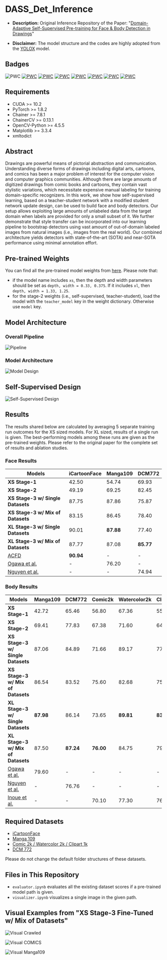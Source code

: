 # DASS_Det_Inference

- **Description:** Original Inference Repository of the Paper: "[Domain-Adaptive Self-Supervised Pre-training for Face &amp; Body Detection in Drawings](https://arxiv.org/abs/2211.10641)"

- **Disclaimer:** The model structure and the codes are highly adopted from the [YOLOX](https://github.com/Megvii-BaseDetection/YOLOX) model.

## Badges

![PWC](https://img.shields.io/endpoint.svg?url=https://paperswithcode.com/badge/domain-adaptive-self-supervised-pre-training/face-detection-on-icartoonface) [![PWC](https://img.shields.io/endpoint.svg?url=https://paperswithcode.com/badge/domain-adaptive-self-supervised-pre-training/face-detection-on-manga109)](https://paperswithcode.com/sota/face-detection-on-manga109?p=domain-adaptive-self-supervised-pre-training) [![PWC](https://img.shields.io/endpoint.svg?url=https://paperswithcode.com/badge/domain-adaptive-self-supervised-pre-training/face-detection-on-dcm)](https://paperswithcode.com/sota/face-detection-on-dcm?p=domain-adaptive-self-supervised-pre-training) [![PWC](https://img.shields.io/endpoint.svg?url=https://paperswithcode.com/badge/domain-adaptive-self-supervised-pre-training/body-detection-on-manga109)](https://paperswithcode.com/sota/body-detection-on-manga109?p=domain-adaptive-self-supervised-pre-training) [![PWC](https://img.shields.io/endpoint.svg?url=https://paperswithcode.com/badge/domain-adaptive-self-supervised-pre-training/body-detection-on-dcm)](https://paperswithcode.com/sota/body-detection-on-dcm?p=domain-adaptive-self-supervised-pre-training) [![PWC](https://img.shields.io/endpoint.svg?url=https://paperswithcode.com/badge/domain-adaptive-self-supervised-pre-training/weakly-supervised-object-detection-on-comic2k)](https://paperswithcode.com/sota/weakly-supervised-object-detection-on-comic2k?p=domain-adaptive-self-supervised-pre-training) [![PWC](https://img.shields.io/endpoint.svg?url=https://paperswithcode.com/badge/domain-adaptive-self-supervised-pre-training/weakly-supervised-object-detection-on-1)](https://paperswithcode.com/sota/weakly-supervised-object-detection-on-1?p=domain-adaptive-self-supervised-pre-training) [![PWC](https://img.shields.io/endpoint.svg?url=https://paperswithcode.com/badge/domain-adaptive-self-supervised-pre-training/weakly-supervised-object-detection-on-2)](https://paperswithcode.com/sota/weakly-supervised-object-detection-on-2?p=domain-adaptive-self-supervised-pre-training)

## Requirements

- CUDA >= 10.2
- PyTorch >= 1.8.2
- Chainer >= 7.8.1
- ChainerCV >= 0.13.1
- OpenCV-Python >= 4.5.5
- Matplotlib >= 3.3.4
- xmltodict

## Abstract

Drawings are powerful means of pictorial abstraction and communication. Understanding diverse forms of drawings including digital arts, cartoons, and comics has been a major problem of interest for the computer vision and computer graphics communities. Although there are large amounts of digitized drawings from comic books and cartoons, they contain vast stylistic variations, which necessitate expensive manual labeling for training domain-specific recognizers. In this work, we show how self-supervised learning, based on a teacher-student network with a modified student network update design, can be used to build face and body detectors. Our setup allows exploiting large amounts of unlabeled data from the target domain when labels are provided for only a small subset of it. We further demonstrate that style transfer can be incorporated into our learning pipeline to bootstrap detectors using vast amount of out-of-domain labeled images from natural images (i.e., images from the real world). Our combined architecture yields detectors with state-of-the-art (SOTA) and near-SOTA performance using minimal annotation effort.

## Pre-trained Weights

You can find all the pre-trained model weights from [here](https://drive.google.com/drive/folders/1sQX36bWeIGoAGlQUiaUA9wnEUwtVsS76?usp=sharing). Please note that: 

- if the model name includes `xs`, then the depth and width parameters should be set as `depth, width = 0.33, 0.375`. If it includes `xl`, then `depth, width = 1.33, 1.25`. 
- for the stage-2 weights (i.e., self-supervised, teacher-student), load the model with the `teacher_model` key in the weight dictionary. Otherwise use `model` key.

## Model Architecture

### Overall Pipeline

![Pipeline](images/overall_pipeline.PNG)

### Model Architecture

![Model Design](images/model_arch.png)

## Self-Supervised Design

![Self-Supervised Design](images/uns_arch.PNG)


## Results 

The results shared below are calculated by averaging 5 separate training run outcomes for the XS sized models. For XL sized, results of a single run is given. The best-performing models among these runs are given as the pre-trained weights. Please refer to the original paper for the complete set of results and ablation studies. 

### Face Results

Models                                                 | iCartoonFace | Manga109 | DCM772
---                                                    | ---          | ---      | --- 
**XS Stage-1**                                         | 42.50        | 54.74    | 69.93
**XS Stage-2**                                         | 49.19        | 69.25    | 82.45
**XS Stage-3 w/ Single Datasets**                      | 87.75        | 87.86    | 75.87
**XS Stage-3 w/ Mix of Datasets**                      | 83.15        | 86.45    | 78.40       
**XL Stage-3 w/ Single Datasets**                      | 90.01        | **87.88** | 77.40
**XL Stage-3 w/ Mix of Datasets**                      | 87.77        | 87.08    | **85.77**
[ACFD](https://arxiv.org/abs/2007.00899)               | **90.94**    | -        | - 
[Ogawa et al.](https://arxiv.org/abs/1803.08670)       | -            | 76.20    | -
[Nguyen et al.](https://www.mdpi.com/2313-433X/4/7/89) | -            | -        | 74.94

### Body Results

Models                                                 | Manga109 | DCM772 | Comic2k | Watercolor2k | Clipart1k
---                                                    | ---      | ---    | ---     | ---          | --- 
**XS Stage-1**                                         | 42.72    | 65.46  | 56.80   | 67.36        | 55.65
**XS Stage-2**                                         | 69.41    | 77.83  | 67.38   | 71.60        | 64.12 
**XS Stage-3 w/ Single Datasets**                      | 87.06    | 84.89  | 71.66   | 89.17        | 77.97
**XS Stage-3 w/ Mix of Datasets**                      | 86.54    | 83.52  | 75.60   | 82.68        | 75.96
**XL Stage-3 w/ Single Datasets**                      | **87.98** | 86.14  | 73.65  | **89.81**    | **83.59**
**XL Stage-3 w/ Mix of Datasets**                      | 87.50    | **87.24** | **76.00** | 84.75   | 79.63
[Ogawa et al.](https://arxiv.org/abs/1803.08670)       | 79.60    | -      | -       | -            | - 
[Nguyen et al.](https://www.mdpi.com/2313-433X/4/7/89) | -        | 76.76  | -       | -            | - 
[Inoue et al.](https://arxiv.org/abs/1803.11365)       | -        | -      | 70.10   | 77.30        | 76.20 


## Required Datasets

- [iCartoonFace](https://github.com/luxiangju-PersonAI/iCartoonFace)
- [Manga 109](http://www.manga109.org/en/)
- [Comic 2k / Watercolor 2k / Clipart 1k](https://github.com/naoto0804/cross-domain-detection)
- [DCM 772](https://gitlab.univ-lr.fr/crigau02/dcm-dataset/-/tree/master)

Please do not change the default folder structures of these datasets.

## Files in This Repository

- `evaluator.ipynb` evaluates all the existing dataset scores if a pre-trained model path is given.
- `visualizer.ipynb` visualizes a single image in the given path.

## Visual Examples from "XS Stage-3 Fine-Tuned w/ Mix of Datasets"

![Visual Crawled](images/weekly_super_2.png)

![Visual COMICS](images/comics_super_3.png)

![Visual Manga109](images/m109_super_2.png)
